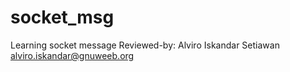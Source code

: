 # socket_msg
Learning socket message
Reviewed-by: Alviro Iskandar Setiawan <alviro.iskandar@gnuweeb.org>
